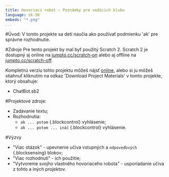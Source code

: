 ```yaml
---
title: Hovoriaci robot — Poznámky pre vedúcich klubu
language: sk-SK
embeds: "*.png"
...
```


#Úvod:
V tomto projekte sa deti naučia ako používať  podmienku 'ak' pre správne rozhodnutie.

#Zdroje
Pre tento projekt by mal byť použitý Scratch 2. Scratch 2 je dostupný aj online na  [jumpto.cc/scratch-on](http://jumpto.cc/scratch-on) alebo aj offline na [jumpto.cc/scratch-off](http://jumpto.cc/scratch-off).

Kompletnú verziu tohto projektu môžeš nájsť  <a href="http://scratch.mit.edu/projects/26762091/#editor">online</a>, alebo si ju môžeš stiahnuť kliknutím na odkaz 'Download Project Materials' v tomto projekte, ktorý obsahuje:

+ ChatBot.sb2

#Projektové zdroje:
+ Zadávanie textu;
+ Rozhodnutia:
	+ `ak ... potom` {.blockcontrol} vyhlásenie;
	+ `ak ... potom ... ináč` {.blockcontrol} vyhlásenie.

#Výzvy
+ "Viac otázok" - upevnenie učiva vstupných a  `odpoveďových` {.blocksensing} blokov;
+ "Viac rozhodnutí" - ich použitie;
+ "Vytvorenie svojho vlastného hovoriaceho robota" - usporiadanie učiva z tohto a iných projektov.